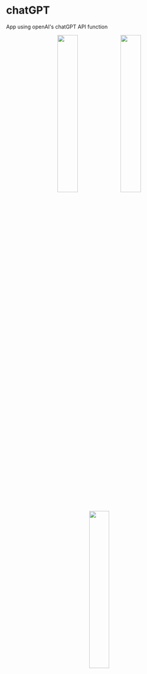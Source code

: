 # chatGPT
App using openAI's chatGPT API function


<p align="center">
  <img src="https://github.com/traeumen927/chatGPT/assets/18188727/71d8907e-05e9-4812-adf1-58dda4c9f369" align="center" width="33%">
  <img src="https://github.com/traeumen927/chatGPT/assets/18188727/701d96f2-44cd-40be-8c60-939660a0b582" align="center" width="33%">
  <img src="https://github.com/traeumen927/chatGPT/assets/18188727/9c7c6e81-7cc5-4154-b650-8d2e9040bddb" align="center" width="33%">
</p>
